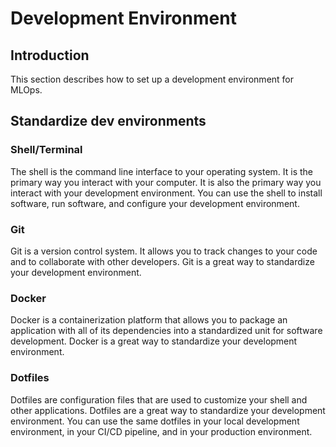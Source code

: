 # Development Environment

## Introduction

This section describes how to set up a development environment for MLOps.

## Standardize dev environments

### Shell/Terminal

The shell is the command line interface to your operating system. It is the primary way you interact with your computer. It is also the primary way you interact with your development environment. You can use the shell to install software, run software, and configure your development environment.

### Git

Git is a version control system. It allows you to track changes to your code and to collaborate with other developers. Git is a great way to standardize your development environment.

### Docker

Docker is a containerization platform that allows you to package an application with all of its dependencies into a standardized unit for software development. Docker is a great way to standardize your development environment.

### Dotfiles

Dotfiles are configuration files that are used to customize your shell and other applications. Dotfiles are a great way to standardize your development environment. You can use the same dotfiles in your local development environment, in your CI/CD pipeline, and in your production environment.

